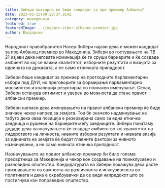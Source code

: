 ```yaml
---
title: Зибери повторно ќе биде кандидат за прв премиер Албанец?
date: 2023-05-15T00:20:37.814Z
category: македонија
featured: true
featuredImage: ../img/prv-ziber-albanec-premier.jpg
author: Вардарски
---
```

Народниот правобранител Насер Зибери најави дека е можен кандидат за прв Албанец премиер во Македонија. Зибери во гостувањето на ТВ 21 изјави дека неговата номинација ќе ги сруши бариерите и ќе создаде амбиент во кој се важни квалитетот, изборните резултати и визијата за иднината на државата, а не само етничката припадност.

Зибери беше кандидат за премиер на претходните парламентарни избори под ДУИ, но преговорите за формирање парламентарно мнозинство и коалиција резултираа со поинакво именување. Сепак, Зибери останува оптимист и уверен во можноста да стане првиот албански премиер.

Зибери нагласи дека именувањето на првиот албански премиер ќе биде значаен чекор напред за земјата. Тоа би значело надминување на табуто дека оваа позиција е резервирана само за една етничка заедница и рушење на бариерите меѓу заедниците. Зибери понатаму додаде дека назначувањето ќе создаде амбиент во кој квалитетот на лидерството на личноста, нивните изборни резултати и нивната визија за иднината на земјата ќе бидат главните фактори за нивното назначување, а не само нивната етничка припадност.

Назначувањето на првиот албански премиер би било голема пресвртница за Македонија и чекор кон создавање на поинклузивно и разновидно општество. Кандидатурата на Зибери покажува дека расте признавањето на важноста на различноста и инклузивноста во политиката и дека е охрабрувачки да се види напредокот што се постигнува кон поправедно општество.